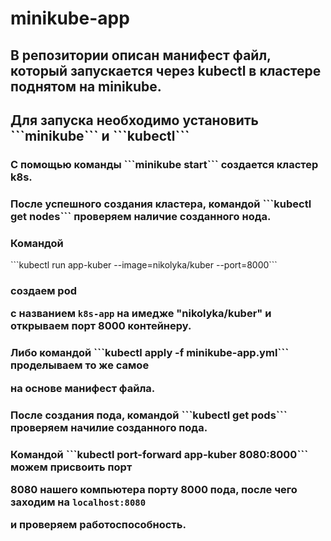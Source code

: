 # minikube-app
<h2>В репозитории описан манифест файл, который запускается через kubectl в кластере
поднятом на minikube.</h2>
<h2>Для запуска необходимо установить ```minikube``` и ```kubectl``` </h2>

<h3>С помощью команды ```minikube start``` создается кластер k8s.</h3>

<h3>После успешного создания кластера, командой ```kubectl get nodes``` проверяем наличие 
созданного нода.</h3>

<h3>Командой</h3> ```kubectl run app-kuber --image=nikolyka/kuber --port=8000``` <h3> создаем pod

с названием ```k8s-app``` на имедже "nikolyka/kuber" и открываем порт 8000 контейнеру.</h3>
<h3>Либо командой ```kubectl apply -f minikube-app.yml``` проделываем то же самое

на основе манифест файла.</h3>

<h3>После создания пода, командой ```kubectl get pods``` проверяем начилие созданного пода.</h3>

<h3>Командой ```kubectl port-forward app-kuber 8080:8000``` можем присвоить порт

8080 нашего компьютера порту 8000 пода, после чего заходим на ```localhost:8080``` 

и проверяем работоспособность. </h3>